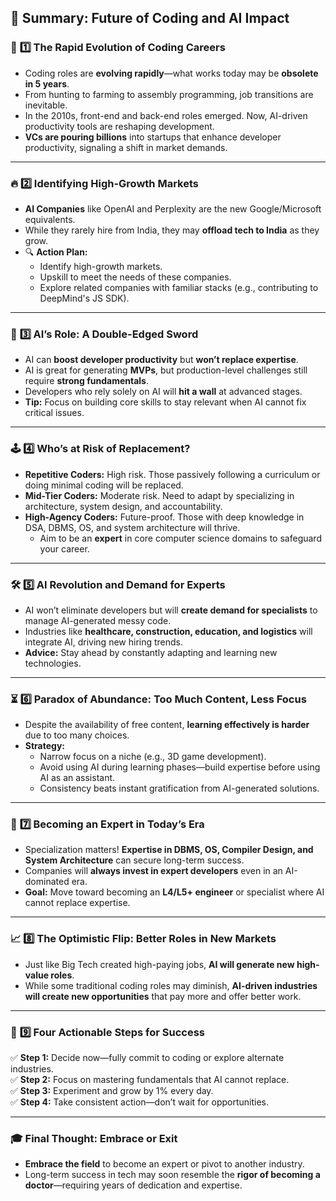 ## 🚀 **Summary: Future of Coding and AI Impact**

### 🎯 **1️⃣ The Rapid Evolution of Coding Careers**
- Coding roles are **evolving rapidly**—what works today may be **obsolete in 5 years**.
- From hunting to farming to assembly programming, job transitions are inevitable. 
- In the 2010s, front-end and back-end roles emerged. Now, AI-driven productivity tools are reshaping development.
- **VCs are pouring billions** into startups that enhance developer productivity, signaling a shift in market demands.

---

### 🔥 **2️⃣ Identifying High-Growth Markets**
- **AI Companies** like OpenAI and Perplexity are the new Google/Microsoft equivalents.
- While they rarely hire from India, they may **offload tech to India** as they grow.
- 🔍 **Action Plan:**
  - Identify high-growth markets.
  - Upskill to meet the needs of these companies.
  - Explore related companies with familiar stacks (e.g., contributing to DeepMind's JS SDK).

---

### 🧠 **3️⃣ AI’s Role: A Double-Edged Sword**
- AI can **boost developer productivity** but **won’t replace expertise**.
- AI is great for generating **MVPs**, but production-level challenges still require **strong fundamentals**.
- Developers who rely solely on AI will **hit a wall** at advanced stages.
- **Tip:** Focus on building core skills to stay relevant when AI cannot fix critical issues.

---

### 🕹️ **4️⃣ Who’s at Risk of Replacement?**
- **Repetitive Coders:** High risk. Those passively following a curriculum or doing minimal coding will be replaced.
- **Mid-Tier Coders:** Moderate risk. Need to adapt by specializing in architecture, system design, and accountability.
- **High-Agency Coders:** Future-proof. Those with deep knowledge in DSA, DBMS, OS, and system architecture will thrive.  
    - Aim to be an **expert** in core computer science domains to safeguard your career.

---

### 🛠️ **5️⃣ AI Revolution and Demand for Experts**
- AI won’t eliminate developers but will **create demand for specialists** to manage AI-generated messy code.
- Industries like **healthcare, construction, education, and logistics** will integrate AI, driving new hiring trends.
- **Advice:** Stay ahead by constantly adapting and learning new technologies.

---

### ⏳ **6️⃣ Paradox of Abundance: Too Much Content, Less Focus**
- Despite the availability of free content, **learning effectively is harder** due to too many choices.
- **Strategy:**  
   - Narrow focus on a niche (e.g., 3D game development).  
   - Avoid using AI during learning phases—build expertise before using AI as an assistant.  
   - Consistency beats instant gratification from AI-generated solutions.

---

### 🎯 **7️⃣ Becoming an Expert in Today’s Era**
- Specialization matters! **Expertise in DBMS, OS, Compiler Design, and System Architecture** can secure long-term success.
- Companies will **always invest in expert developers** even in an AI-dominated era.
- **Goal:** Move toward becoming an **L4/L5+ engineer** or specialist where AI cannot replace expertise.

---

### 📈 **8️⃣ The Optimistic Flip: Better Roles in New Markets**
- Just like Big Tech created high-paying jobs, **AI will generate new high-value roles**.
- While some traditional coding roles may diminish, **AI-driven industries will create new opportunities** that pay more and offer better work.

---

### 🧭 **9️⃣ Four Actionable Steps for Success**
✅ **Step 1:** Decide now—fully commit to coding or explore alternate industries.  
✅ **Step 2:** Focus on mastering fundamentals that AI cannot replace.  
✅ **Step 3:** Experiment and grow by 1% every day.  
✅ **Step 4:** Take consistent action—don’t wait for opportunities.  

---

### 🎓 **Final Thought: Embrace or Exit**
- **Embrace the field** to become an expert or pivot to another industry.
- Long-term success in tech may soon resemble the **rigor of becoming a doctor**—requiring years of dedication and expertise.
